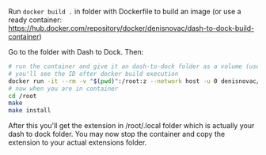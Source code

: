 Run `docker build .` in folder with Dockerfile to build an image (or use a ready container: https://hub.docker.com/repository/docker/denisnovac/dash-to-dock-build-container)

Go to the folder with Dash to Dock. Then:

```sh
# run the container and give it an dash-to-dock folder as a volume (use :z if you are on Fedora or some other linux with SELinux)
# you'll see the ID after docker build execution
docker run -it --rm -v "$(pwd)":/root:z --network host -u 0 denisnovac/dash-to-dock-build-container bash
# now when you are in container
cd /root
make
make install
```

After this you'll get the extension in /root/.local folder which is actually your dash to dock folder. You may now stop the container and copy the extension to your actual extensions folder.

